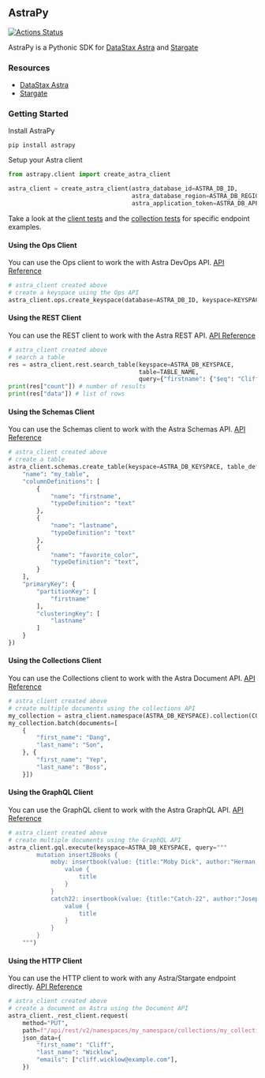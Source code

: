 ## AstraPy

[![Actions Status](https://github.com/datastax/astrapy/workflows/Tests/badge.svg)](https://github.com/datastax/astrapy/actions) 

AstraPy is a Pythonic SDK for [DataStax Astra](https://astra.datastax.com) and [Stargate](https://stargate.io/)

### Resources
- [DataStax Astra](https://astra.datastax.com)
- [Stargate](https://stargate.io/)


### Getting Started
Install AstraPy
```shell
pip install astrapy
```

Setup your Astra client
```python
from astrapy.client import create_astra_client

astra_client = create_astra_client(astra_database_id=ASTRA_DB_ID,
                                   astra_database_region=ASTRA_DB_REGION,
                                   astra_application_token=ASTRA_DB_APPLICATION_TOKEN)
```

Take a look at the [client tests](https://github.com/datastax/astrapy/blob/master/tests/astrapy/test_client.py) and the [collection tests](https://github.com/datastax/astrapy/blob/master/tests/astrapy/test_collections.py) for specific endpoint examples.

#### Using the Ops Client
You can use the Ops client to work the with Astra DevOps API. [API Reference](https://docs.datastax.com/en/astra/docs/_attachments/devopsv2.html)
```python
# astra_client created above
# create a keyspace using the Ops API
astra_client.ops.create_keyspace(database=ASTRA_DB_ID, keyspace=KEYSPACE_NAME)
```

#### Using the REST Client
You can use the REST client to work with the Astra REST API. [API Reference](https://docs.datastax.com/en/astra/docs/_attachments/restv2.html#tag/Data)
```python
# astra_client created above
# search a table
res = astra_client.rest.search_table(keyspace=ASTRA_DB_KEYSPACE,
                                     table=TABLE_NAME,
                                     query={"firstname": {"$eq": "Cliff"}})
print(res["count"]) # number of results
print(res["data"]) # list of rows
```

#### Using the Schemas Client
You can use the Schemas client to work with the Astra Schemas API. [API Reference](https://docs.datastax.com/en/astra/docs/_attachments/restv2.html#tag/Schemas)
```python
# astra_client created above
# create a table
astra_client.schemas.create_table(keyspace=ASTRA_DB_KEYSPACE, table_definition={
    "name": "my_table",
    "columnDefinitions": [
        {
            "name": "firstname",
            "typeDefinition": "text"
        },
        {
            "name": "lastname",
            "typeDefinition": "text"
        },
        {
            "name": "favorite_color",
            "typeDefinition": "text",
        }
    ],
    "primaryKey": {
        "partitionKey": [
            "firstname"
        ],
        "clusteringKey": [
            "lastname"
        ]
    }
})
```


#### Using the Collections Client
You can use the Collections client to work with the Astra Document API. [API Reference](https://docs.datastax.com/en/astra/docs/_attachments/docv2.html)
```python
# astra_client created above
# create multiple documents using the collections API
my_collection = astra_client.namespace(ASTRA_DB_KEYSPACE).collection(COLLECTION_NAME)
my_collection.batch(documents=[
    {
        "first_name": "Dang",
        "last_name": "Son",
    }, {
        "first_name": "Yep",
        "last_name": "Boss",
    }])
```

#### Using the GraphQL Client
You can use the GraphQL client to work with the Astra GraphQL API. [API Reference](https://docs.datastax.com/en/astra/docs/using-the-astra-graphql-api.html)
```python
# astra_client created above
# create multiple documents using the GraphQL API
astra_client.gql.execute(keyspace=ASTRA_DB_KEYSPACE, query="""
        mutation insert2Books {
            moby: insertbook(value: {title:"Moby Dick", author:"Herman Melville"}) {
                value {
                    title
                }
            }
            catch22: insertbook(value: {title:"Catch-22", author:"Joseph Heller"}) {
                value {
                    title
                }
            }
        }
    """)
```

#### Using the HTTP Client
You can use the HTTP client to work with any Astra/Stargate endpoint directly. [API Reference](https://docs.datastax.com/en/astra/docs/api.html)
```python
# astra_client created above
# create a document on Astra using the Document API
astra_client._rest_client.request(
    method="PUT",
    path=f"/api/rest/v2/namespaces/my_namespace/collections/my_collection/user_1",
    json_data={
        "first_name": "Cliff",
        "last_name": "Wicklow",
        "emails": ["cliff.wicklow@example.com"],
    })
```
